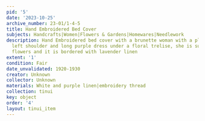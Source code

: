 ```yaml
---
pid: '5'
date: '2023-10-25'
archive_number: 23-01/1-4-5
title: Hand Embroidered Bed Cover
subjects: Handcrafts|Women|Flowers & Gardens|Homewares|Needlework
description: Hand Embroidered bed cover with a brunette woman with a plait on her
  left shoulder and long purple dress under a floral trelise, she is surrounded by
  flowers and it is bordered with lavender linen
extent: '1'
condition: Fair
date_unvalidated: 1920-1930
creator: Unknown
collector: Unknown
materials: White and purple linen|embroidery thread
collection: tinui
key: object
order: '4'
layout: tinui_item
---
```

